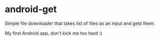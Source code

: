 android-get
===========

Simple file downloader that takes list of files as an input and gets them.

My first Android app, don't kick me too hard :)
